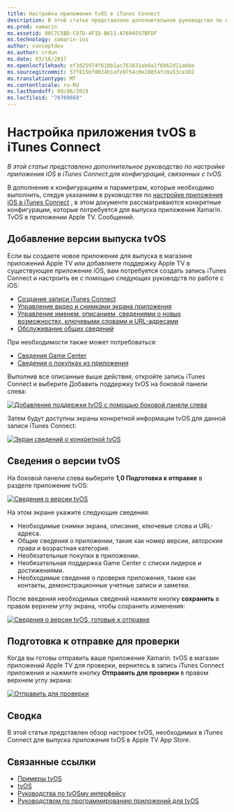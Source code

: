 ```yaml
---
title: Настройка приложения tvOS в iTunes Connect
description: В этой статье представлено дополнительное руководство по настройке приложения iOS в iTunes Connect для конфигураций, связанных с tvOS.
ms.prod: xamarin
ms.assetid: 86C7C5BD-C97D-4F1D-B611-A7694557BFDF
ms.technology: xamarin-ios
author: conceptdev
ms.author: crdun
ms.date: 03/16/2017
ms.openlocfilehash: ef3d25974f61bb1ac763831ab9a1f6b62d11abbe
ms.sourcegitcommit: 57f815bf0024b1afe9754c0e28054fc0a53ce302
ms.translationtype: MT
ms.contentlocale: ru-RU
ms.lasthandoff: 09/06/2019
ms.locfileid: "70769668"
---
```

# <a name="configure-your-tvos-app-in-itunes-connect"></a>Настройка приложения tvOS в iTunes Connect

_В этой статье представлено дополнительное руководство по настройке приложения iOS в iTunes Connect для конфигураций, связанных с tvOS._

В дополнение к конфигурациям и параметрам, которые необходимо выполнить, следуя указаниям в руководстве по [настройке приложения iOS в iTunes Connect](~/ios/deploy-test/app-distribution/app-store-distribution/itunesconnect.md) , в этом документе рассматриваются конкретные конфигурации, которые потребуется для выпуска приложения Xamarin. TvOS в приложении Apple TV. Сообщений.

<a name="Adding-a-tvOS-Release-Version" />

## <a name="adding-a-tvos-release-version"></a>Добавление версии выпуска tvOS

Если вы создаете новое приложение для выпуска в магазине приложений Apple TV или добавляете поддержку Apple TV в существующее приложение iOS, вам потребуется создать запись iTunes Connect и настроить ее с помощью следующих руководств по работе с iOS:

- [Создание записи iTunes Connect](~/ios/deploy-test/app-distribution/app-store-distribution/itunesconnect.md#creating)
- [Управление видео и снимками экрана приложения](~/ios/deploy-test/app-distribution/app-store-distribution/itunesconnect.md#managing)
- [Управление именем, описанием, сведениями о новых возможностях, ключевыми словами и URL-адресами](~/ios/deploy-test/app-distribution/app-store-distribution/itunesconnect.md#metadata)
- [Обслуживание общих сведений](~/ios/deploy-test/app-distribution/app-store-distribution/itunesconnect.md#general)

При необходимости также может потребоваться:

- [Сведения Game Center](~/ios/deploy-test/app-distribution/app-store-distribution/itunesconnect.md#game-center)
- [Сведения о покупках из приложения](~/ios/deploy-test/app-distribution/app-store-distribution/itunesconnect.md#iap)

Выполнив все описанные выше действия, откройте запись iTunes Connect и выберите Добавить поддержку tvOS на боковой панели слева:

[![](itunes-connect-images/connect01.png "Добавление поддержки tvOS с помощью боковой панели слева")](itunes-connect-images/connect01.png#lightbox)

Затем будут доступны экраны конкретной информации tvOS для данной записи iTunes Connect:

[![](itunes-connect-images/connect02.png "Экран сведений о конкретной tvOS")](itunes-connect-images/connect02.png#lightbox)

<a name="tvOS-Version-Information" />

## <a name="tvos-version-information"></a>Сведения о версии tvOS

На боковой панели слева выберите **1,0 Подготовка к отправке** в разделе приложение tvOS:

[![](itunes-connect-images/connect03.png "Сведения о версии tvOS")](itunes-connect-images/connect03.png#lightbox)

На этом экране укажите следующие сведения:

- Необходимые снимки экрана, описание, ключевые слова и URL-адреса.
- Общие сведения о приложении, такие как номер версии, авторские права и возрастная категория.
- Необязательные покупки в приложении.
- Необязательная поддержка Game Center с списки лидеров и достижениями.
- Необходимые сведения о проверке приложения, такие как контакты, демонстрационные учетные записи и заметки.

После введения необходимых сведений нажмите кнопку **сохранить** в правом верхнем углу экрана, чтобы сохранить изменения:

[![](itunes-connect-images/connect04.png "Сведения о версии tvOS, готовые к отправке")](itunes-connect-images/connect04.png#lightbox)

<a name="Submitting-for-Review" />

## <a name="preparing-to-submit-for-review"></a>Подготовка к отправке для проверки

Когда вы готовы отправить ваше приложение Xamarin. tvOS в магазин приложений Apple TV для проверки, вернитесь в запись iTunes Connect приложения и нажмите кнопку **Отправить для проверки** в правом верхнем углу экрана:

[![](itunes-connect-images/connect05.png "Отправить для проверки")](itunes-connect-images/connect05.png#lightbox)

<a name="Summary" />

## <a name="summary"></a>Сводка

В этой статье представлен обзор настроек tvOS, необходимых в iTunes Connect для выпуска приложения tvOS в Apple TV App Store.

## <a name="related-links"></a>Связанные ссылки

- [Примеры tvOS](https://docs.microsoft.com/samples/browse/?products=xamarin&term=Xamarin.iOS+tvOS)
- [tvOS](https://developer.apple.com/tvos/)
- [Руководства по tvOSму интерфейсу](https://developer.apple.com/tvos/human-interface-guidelines/)
- [Руководством по программированию приложений для tvOS](https://developer.apple.com/library/prerelease/tvos/documentation/General/Conceptual/AppleTV_PG/)
